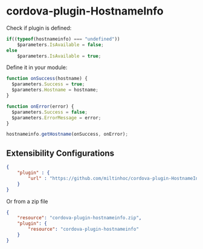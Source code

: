 # cordova-plugin-HostnameInfo

Check if plugin is defined:
```javascript
if((typeof(hostnameinfo) === "undefined"))
    $parameters.IsAvailable = false;
else
    $parameters.IsAvailable = true;
```


Define it in your module:
```javascript
function onSuccess(hostname) {
  $parameters.Success = true;
  $parameters.Hostname = hostname;
}

function onError(error) {
  $parameters.Success = false;
  $parameters.ErrorMessage = error;
}

hostnameinfo.getHostname(onSuccess, onError);
```

## Extensibility Configurations
```json
{
    "plugin" : {
        "url" : "https://github.com/miltinhoc/cordova-plugin-HostnameInfo.git"
    }
}
```
Or from a zip file
```json
{
    "resource": "cordova-plugin-hostnameinfo.zip",
    "plugin": {
        "resource": "cordova-plugin-hostnameinfo"
    }
}
```
